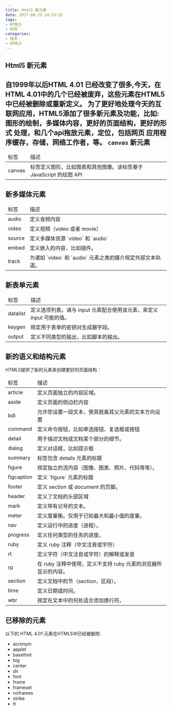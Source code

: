 ```yaml
---
title: Html5 新元素
date: 2017-09-25 14:33:25
tags:
- HTML5
- 标签
categories:
- 技术
- HTML5
---
```

Html5 新元素
----------
自1999年以后HTML 4.01 已经改变了很多,今天，在HTML 4.01中的几个已经被废弃，这些元素在HTML5中已经被删除或重新定义。
为了更好地处理今天的互联网应用，HTML5添加了很多新元素及功能，比如: 图形的绘制，多媒体内容，更好的页面结构，更好的形式 处理，和几个api拖放元素，定位，包括网页 应用程序缓存，存储，网络工作者，等。
`canvas` 新元素
----------
<table><thead><tr><td>标签</td><td>描述</td></tr></thead><tbody><tr><td>canvas</td><td>标签定义图形，比如图表和其他图像。该标签基于 JavaScript 的绘图 API</td></tr></tbody></table>

新多媒体元素
----------
<table><thead><tr><td>标签</td><td>描述</td></tr></thead><tbody><tr><td>audio</td><td>定义音频内容</td></tr><tr><td>video</td><td>定义视频（video 或者 movie）</td></tr><tr><td>source</td><td>定义多媒体资源 `video` 和 `audio`</td></tr><tr><td>embed</td><td>定义嵌入的内容，比如插件。</td></tr><tr><td>track</td><td>为诸如 `video` 和 `audio` 元素之类的媒介规定外部文本轨道。</td></tr></tbody></table>

新表单元素
----------
<table><thead><tr><td>标签</td><td>描述</td></tr></thead><tbody><tr><td>datalist</td><td>定义选项列表。请与 input 元素配合使用该元素，来定义 input 可能的值。</td></tr><tr><td>keygen</td><td>规定用于表单的密钥对生成器字段。</td></tr><tr><td>output</td><td>定义不同类型的输出，比如脚本的输出。</td></tr></tbody></table>

新的语义和结构元素
----------
HTML5提供了新的元素来创建更好的页面结构：
<table><thead><tr><td>标签</td><td>描述</td></tr></thead><tbody><tr><td>article</td><td>定义页面独立的内容区域。</td></tr><tr><td>aside</td><td>定义页面的侧边栏内容</td></tr><tr><td>bdi</td><td>允许您设置一段文本，使其脱离其父元素的文本方向设置</td></tr><tr><td>command</td><td>定义命令按钮，比如单选按钮、复选框或按钮</td></tr><tr><td>detail</td><td>用于描述文档或文档某个部分的细节。</td></tr><tr><td>dialog</td><td>	定义对话框，比如提示框</td></tr><tr><td>summary</td><td>标签包含 details 元素的标题</td></tr><tr><td>figure</td><td>规定独立的流内容（图像、图表、照片、代码等等）。</td></tr><tr><td>figcaption</td><td>定义 `figure` 元素的标题</td></tr><tr><td>footer</td><td>	定义 section 或 document 的页脚。</td></tr><tr><td>header</td><td>定义了文档的头部区域</td></tr><tr><td>mark</td><td>定义带有记号的文本。</td></tr><tr><td>meter</td><td>定义度量衡。仅用于已知最大和最小值的度量。</td></tr><tr><td>nav</td><td>定义运行中的进度（进程）。</td></tr><tr><td>progress</td><td>定义任何类型的任务的进度。</td></tr><tr><td>ruby</td><td>	定义 ruby 注释（中文注音或字符）</td></tr><tr><td>rt</td><td>	定义字符（中文注音或字符）的解释或发音</td></tr><tr><td>rp</td><td>在 ruby 注释中使用，定义不支持 ruby 元素的浏览器所显示的内容。</td></tr><tr><td>section</td><td>定义文档中的节（section、区段）。</td></tr><tr><td>time</td><td>	定义日期或时间。</td></tr><tr><td>wbr</td><td>规定在文本中的何处适合添加换行符。</td></tr></tbody></table>

已移除的元素
----------
以下的 HTML 4.01 元素在HTML5中已经被删除:
- acronym
- applet
- basefont
- big
- center
- dir
- font
- frame
- frameset
- noframes
- strike
- tt

